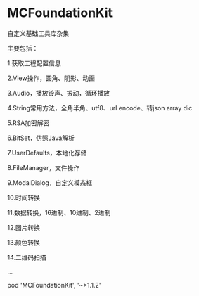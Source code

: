 # MCFoundationKit

自定义基础工具库杂集

主要包括：

1.获取工程配置信息

2.View操作，圆角、阴影、动画

3.Audio，播放铃声、振动，循环播放

4.String常用方法，全角半角、utf8、url encode、转json array dic

5.RSA加密解密

6.BitSet，仿照Java解析

7.UserDefaults，本地化存储

8.FileManager，文件操作

9.ModalDialog，自定义模态框

10.时间转换

11.数据转换，16进制、10进制、2进制

12.图片转换

13.颜色转换

14.二维码扫描

...

pod 'MCFoundationKit', '~>1.1.2'
